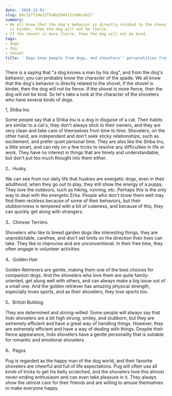 ```yaml
---
date: '2020-12-01'
slug: b8c157714e22f3a8a29da13cbd6ceb17
summary:
- We all know that the dog's behavior is directly related to the shovel, if the shovel
  is kinder, then the dog will not be fierce.
- If the shovel is more fierce, then the dog will not be kind.
tags:
- dogs
- dog
- shovel
title: ' Dogs know people from dogs, and shovelers'' personalities from dog ownership! '
---
```


 There is a saying that "a dog knows a man by his dog", and from the dog's behavior, you can probably know the character of the spade. We all know that the dog's behavior is directly related to the shovel, if the shovel is kinder, then the dog will not be fierce. If the shovel is more fierce, then the dog will not be kind. So let's take a look at the character of the shovelers who have several kinds of dogs.

1, Shiba Inu

Some people say that a Shiba Inu is a dog in disguise of a cat. Their habits are similar to a cat's, they don't always stick to their owners, and they are very clean and take care of themselves from time to time. Shovelers, on the other hand, are independent and don't seek sticky relationships, such as excitement, and prefer quiet personal time. They are also like the Shiba Inu, a little smart, and can rely on a few tricks to resolve any difficulties in life or work. They have no interest in things that are timely and understandable, but don't put too much thought into them either.

2、Husky.

We can see from our daily life that huskies are energetic dogs, even in their adulthood, when they go out to play, they still show the energy of a puppy. They love the outdoors, such as hiking, running, etc. Perhaps this is the only way to deal with the energetic Erha. People who don't know them well may find them reckless because of some of their behaviors, but their stubbornness is tempered with a bit of cuteness, and because of this, they can quickly get along with strangers.

3、Chinese Terriers

Shovelers who like to breed garden dogs like interesting things, they are unpredictable, carefree, and don't set limits on the direction their lives can take. They like to improvise and are unconventional. In their free time, they often engage in volunteer activities.

4、Golden Hair

Golden Retrievers are gentle, making them one of the best choices for companion dogs. And the shovelers who love them are quite family-oriented, get along well with others, and can always make a big issue out of a small one. And the golden retriever has amazing physical strength, especially loves sports, and as their shovelers, they love sports too.

5、British Bulldog.

They are determined and strong-willed. Some people will always say that Indo shovelers are a bit high strung, smiley, and stubborn, but they are extremely efficient and have a great way of handling things. However, they are extremely efficient and have a way of dealing with things. Despite their fierce appearance, Indo shovelers have a gentle personality that is suitable for romantic and emotional shovelers.

6、Pagos

Pug is regarded as the happy man of the dog world, and their favorite shovelers are cheerful and full of life expectations. Pug will often use all kinds of tricks to get his belly scratched, and the shovelers love this almost never-ending enthusiasm and can even take pleasure in it. They always show the utmost care for their friends and are willing to amuse themselves to make everyone happy.

 
        